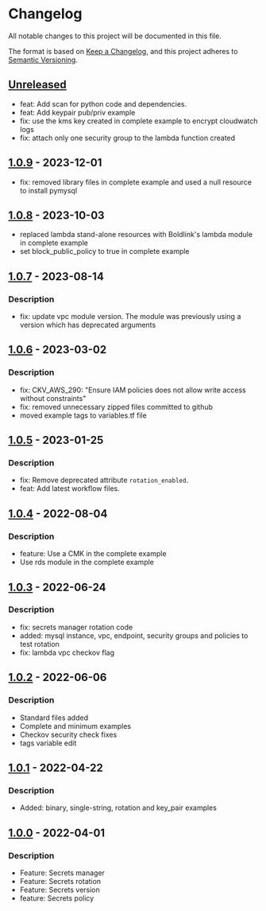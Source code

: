 # Changelog
All notable changes to this project will be documented in this file.

The format is based on [Keep a Changelog](https://keepachangelog.com/en/1.0.0/),
and this project adheres to [Semantic Versioning](https://semver.org/spec/v2.0.0.html).


## [Unreleased]
- feat: Add scan for python code and dependencies.
- feat: Add keypair pub/priv example
- fix: use the kms key created in complete example to encrypt cloudwatch logs
- fix: attach only one security group to the lambda function created

## [1.0.9] - 2023-12-01
- fix: removed library files in complete example and used a null resource to install pymysql

## [1.0.8] - 2023-10-03
- replaced lambda stand-alone resources with Boldlink's lambda module in complete example
- set block_public_policy to true in complete example

## [1.0.7] - 2023-08-14
### Description
- fix: update vpc module version. The module was previously using a version which has deprecated arguments

## [1.0.6] - 2023-03-02
### Description
- fix:  CKV_AWS_290: "Ensure IAM policies does not allow write access without constraints"
- fix: removed unnecessary zipped files committed to github
- moved example tags to variables.tf file

## [1.0.5] - 2023-01-25
### Description
- fix: Remove deprecated attribute `rotation_enabled`.
- feat: Add latest workflow files.

## [1.0.4] - 2022-08-04
### Description
- feature: Use a CMK in the complete example
- Use rds module in the complete example


## [1.0.3] - 2022-06-24
### Description
- fix: secrets manager rotation code
- added: mysql instance, vpc, endpoint, security groups and policies to test rotation
- fix: lambda vpc checkov flag

## [1.0.2] - 2022-06-06
### Description
- Standard files added
- Complete and minimum examples
- Checkov security check fixes
- tags variable edit

## [1.0.1] - 2022-04-22
### Description
- Added: binary, single-string, rotation and key_pair examples

## [1.0.0] - 2022-04-01
### Description
- Feature: Secrets manager
- Feature: Secrets rotation
- Feature: Secrets version
- feature: Secrets policy

[Unreleased]: https://github.com/boldlink/terraform-aws-secretsmanager/compare/1.0.9...HEAD

[1.0.9]: https://github.com/boldlink/terraform-aws-secretsmanager/releases/tag/1.0.9
[1.0.8]: https://github.com/boldlink/terraform-aws-secretsmanager/releases/tag/1.0.8
[1.0.7]: https://github.com/boldlink/terraform-aws-secretsmanager/releases/tag/1.0.7
[1.0.6]: https://github.com/boldlink/terraform-aws-secretsmanager/releases/tag/1.0.6
[1.0.5]: https://github.com/boldlink/terraform-aws-secretsmanager/releases/tag/1.0.5
[1.0.4]: https://github.com/boldlink/terraform-aws-secretsmanager/releases/tag/1.0.4
[1.0.3]: https://github.com/boldlink/terraform-aws-secretsmanager/releases/tag/1.0.3
[1.0.2]: https://github.com/boldlink/terraform-aws-secretsmanager/releases/tag/1.0.2
[1.0.1]: https://github.com/boldlink/terraform-aws-secretsmanager/releases/tag/v1.0.1
[1.0.0]: https://github.com/boldlink/terraform-aws-secretsmanager/releases/tag/v1.0.0
